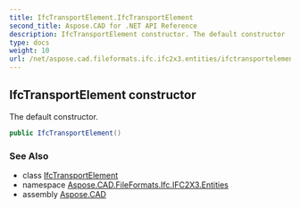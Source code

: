 ```yaml
---
title: IfcTransportElement.IfcTransportElement
second_title: Aspose.CAD for .NET API Reference
description: IfcTransportElement constructor. The default constructor
type: docs
weight: 10
url: /net/aspose.cad.fileformats.ifc.ifc2x3.entities/ifctransportelement/ifctransportelement/
---
```

## IfcTransportElement constructor

The default constructor.

```csharp
public IfcTransportElement()
```

### See Also

* class [IfcTransportElement](../)
* namespace [Aspose.CAD.FileFormats.Ifc.IFC2X3.Entities](../../ifctransportelement/)
* assembly [Aspose.CAD](../../../)


